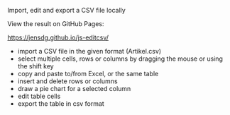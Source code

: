Import, edit and export a CSV file locally

View the result on GitHub Pages:

https://jensdg.github.io/js-editcsv/

- import a CSV file in the given format (Artikel.csv)
- select multiple cells, rows or columns by dragging the mouse or using the shift key
- copy and paste to/from Excel, or the same table
- insert and delete rows or columns
- draw a pie chart for a selected column
- edit table cells
- export the table in csv format